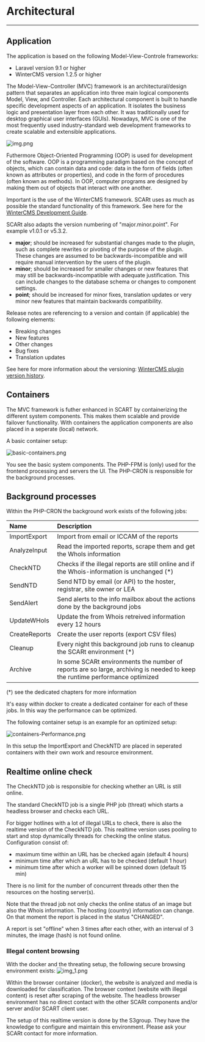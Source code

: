 # Architectural

---

## Application 

The application is based on the following Model-View-Controle frameworks:

- Laravel version 9.1 or higher
- WinterCMS version 1.2.5 or higher

The Model-View-Controller (MVC) framework is an architectural/design pattern that separates 
an application into three main logical components Model, View, and Controller. 
Each architectural component is built to handle specific development aspects of an application. 
It isolates the business logic and presentation layer from each other. It was traditionally 
used for desktop graphical user interfaces (GUIs). Nowadays, MVC is one of the most frequently
used industry-standard web development frameworks to create scalable and extensible 
applications.

![img.png](img.png)

Futhermore Object-Oriented Programming (OOP) is used for development of the software. 
OOP is a programming paradigm based on the concept of objects, which can contain data 
and code: data in the form of fields (often known as attributes or properties), and 
code in the form of procedures (often known as methods). In OOP, computer programs 
are designed by making them out of objects that interact with one another.

Important is the use of the WinterCMS framework. SCARt uses as much as possible the 
standard functionality of this framework. See here for the [WinterCMS Development Guide](https://wintercms.com/docs/v1.2/docs/architecture/developer-guide).

SCARt also adapts the version numbering of "major.minor.point". For example v1.0.1 or v5.3.2.

- **major**; should be increased for substantial changes made to the plugin, such as complete 
rewrites or pivoting of the purpose of the plugin. These changes are assumed to be 
backwards-incompatible and will require manual intervention by the users of the plugin. 
- **minor**; should be increased for smaller changes or new features that may still be 
backwards-incompatible with adequate justification. This can include changes to the 
database schema or changes to component settings. 
- **point**; should be increased for minor fixes, translation updates or very minor new 
features that maintain backwards compatibility.

Release notes are referencing to a version and contain (if applicable) the following 
elements:

- Breaking changes 
- New features
- Other changes
- Bug fixes
- Translation updates

See here for more information about the versioning: [WinterCMS plugin version history](https://wintercms.com/docs/v1.2/docs/plugin/updates).

## Containers

The MVC framework is futher enhanced in SCART by containerizing the different system 
components. This makes them scalable and provide failover functionality. With containers 
the application components are also placed in a seperate (local) network.

A basic container setup:

![basic-containers.png](basic-containers.png)

You see the basic system components. The PHP-FPM is (only) used for the frontend processing 
and servers the UI. The PHP-CRON is responsible for the background processes.

## Background processes

Within the PHP-CRON the background work exists of the following jobs:

| Name          | Description                                                                                                                           |
|:--------------|:--------------------------------------------------------------------------------------------------------------------------------------|
| ImportExport  | Import from email or ICCAM of the reports                                                                                             | 
| AnalyzeInput  | Read the imported reports, scrape them and get the WhoIs information                                                                  |
| CheckNTD      | Checks if the illegal reports are still online and if the Whois-information is unchanged (*)                                          | 
| SendNTD       | Send NTD by email (or API) to the hoster, registrar, site owner or LEA                                                                | 
| SendAlert     | Send alerts to the info mailbox about the actions done by the background jobs                                                         | 
| UpdateWHoIs   | Update the from Whois retreived information every 12 hours                                                                            | 
| CreateReports | Create the user reports (export CSV files)                                                                                            | 
| Cleanup       | Every night this background job runs to cleanup the SCARt environment (*)                                                             | 
| Archive       | In some SCARt environments the number of reports are so large, archiving is needed to keep the runtime performance optimized          | 

(*) see the dedicated chapters for more information

It's easy within docker to create a dedicated container for each of these jobs. In this 
way the performance can be optimized. 

The following container setup is an example for an optimized setup:

![containers-Performance.png](containers-Performance.png)

In this setup the ImportExport and CheckNTD are placed in seperated containers with 
their own work and resource environment.

## Realtime online check

The CheckNTD job is responsible for checking whether an URL is still online.

The standard CheckNTD job is a single PHP job (threat) which starts a headless browser and 
checks each URL. 

For bigger hotlines with a lot of illegal URLs to check, there is also the realtime version 
of the CheckNTD job. This realtime version uses pooling to start and stop dynamically threads 
for checking the online status. Configuration consist of:

- maximum time within an URL has be checked again (default 4 hours)
- minimum time after which an uRL has to be checked (default 1 hour)
- minimum time after which a worker will be spinned down (default 15 min) 

There is no limit for the number of concurrent threads other then the resources on the 
hosting server(s). 

Note that the thread job not only checks the online status of an image but also the 
Whois information. The hosting (country) information can change. On that moment the 
report is placed in the status "CHANGED". 

A report is set "offline" when 3 times after each other, with an interval of 3 minutes, the 
image (hash) is not found online. 

### Illegal content browsing 

With the docker and the threating setup, the following secure browsing environment exists:
![img_1.png](img_1.png)<br />

Within the browser container (docker), the website is analyzed and media is downloaded for 
classification. The browser context (website with illegal content) is reset after scraping 
of the website. The headless browser environment has no direct contact with the 
other SCARt components and/or server and/or SCART client user.  

The setup of this realtime version is done by the S3group. They have the knowledge to configure
and maintain this environment. Please ask your SCARt contact for more information. 


